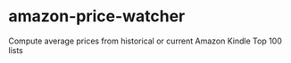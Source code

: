 amazon-price-watcher
====================

Compute average prices from historical or current Amazon Kindle Top 100 lists